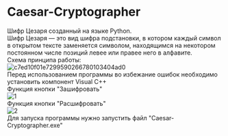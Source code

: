 # Caesar-Cryptographer
Шифр Цезаря созданный на языке Python.<br />
Шифр Цезаря — это вид шифра подстановки, в котором каждый символ в открытом тексте заменяется символом, находящимся на некотором постоянном числе позиций левее или правее него в алфавите. <br />
Схема принципа работы:<br />
![c7ed10f01e7299590266780103404ad0](https://user-images.githubusercontent.com/103204349/187725861-e15ac695-860c-49ce-93bb-724bf225679c.jpeg)<br />
Перед использованием программы во избежание ошибок необходимо установить компонент Visual C++ <br />
Функция кнопки "Зашифровать"<br />
![1](https://user-images.githubusercontent.com/103204349/187727807-17c4e07a-98e3-493d-b796-8d271152aa01.jpg)<br />
Функция кнопки "Расшифровать"<br />
![2](https://user-images.githubusercontent.com/103204349/187728170-13e82319-4e56-4425-9619-3586f889601a.jpg)<br />
Для запуска программы нужно запустить файл "Caesar-Cryptographer.exe"<br />
